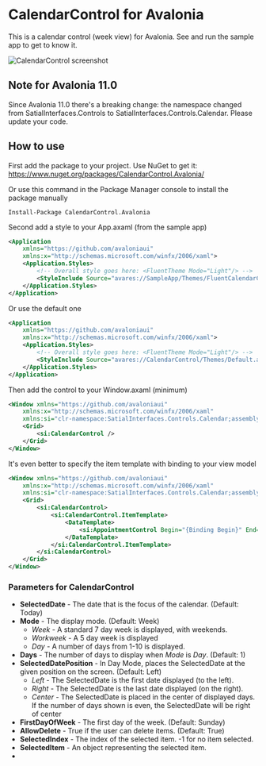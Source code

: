 # CalendarControl for Avalonia

This is a calendar control (week view) for Avalonia. See and run the sample app to get to know it.

![CalendarControl screenshot](/Images/CalendarControl.png)

## Note for Avalonia 11.0

Since Avalonia 11.0 there's a breaking change: the namespace changed from SatialInterfaces.Controls to SatialInterfaces.Controls.Calendar. Please update your code.

## How to use

First add the package to your project. Use NuGet to get it: https://www.nuget.org/packages/CalendarControl.Avalonia/

Or use this command in the Package Manager console to install the package manually
```
Install-Package CalendarControl.Avalonia
```

Second add a style to your App.axaml (from the sample app)

````Xml
<Application
    xmlns="https://github.com/avaloniaui"
    xmlns:x="http://schemas.microsoft.com/winfx/2006/xaml">
    <Application.Styles>
        <!-- Overall style goes here: <FluentTheme Mode="Light"/> -->
        <StyleInclude Source="avares://SampleApp/Themes/FluentCalendarControl.axaml" />
    </Application.Styles>
</Application>
````

Or use the default one

````Xml
<Application
    xmlns="https://github.com/avaloniaui"
    xmlns:x="http://schemas.microsoft.com/winfx/2006/xaml">
    <Application.Styles>
        <!-- Overall style goes here: <FluentTheme Mode="Light"/> -->
        <StyleInclude Source="avares://CalendarControl/Themes/Default.axaml" />
    </Application.Styles>
</Application>
````

Then add the control to your Window.axaml (minimum)

````Xml
<Window xmlns="https://github.com/avaloniaui"
    xmlns:x="http://schemas.microsoft.com/winfx/2006/xaml"
    xmlns:si="clr-namespace:SatialInterfaces.Controls.Calendar;assembly=CalendarControl">
    <Grid>
        <si:CalendarControl />
    </Grid>
</Window>
````

It's even better to specify the item template with binding to your view model

````Xml
<Window xmlns="https://github.com/avaloniaui"
    xmlns:x="http://schemas.microsoft.com/winfx/2006/xaml"
    xmlns:si="clr-namespace:SatialInterfaces.Controls.Calendar;assembly=CalendarControl">
    <Grid>
        <si:CalendarControl>
            <si:CalendarControl.ItemTemplate>
                <DataTemplate>
                    <si:AppointmentControl Begin="{Binding Begin}" End="{Binding End}" Text="{Binding Text}" />
                </DataTemplate>
            </si:CalendarControl.ItemTemplate>
        </si:CalendarControl>
    </Grid>
</Window>
````

### Parameters for CalendarControl
- **SelectedDate** - The date that is the focus of the calendar. (Default: Today)
- **Mode** - The display mode. (Default: Week)
  - *Week* - A standard 7 day week is displayed, with weekends.
  - *Workweek* - A 5 day week is displayed
  - *Day* - A number of days from 1-10 is displayed.
- **Days** - The number of days to display when *Mode* is *Day*. (Default: 1)
- **SelectedDatePosition** - In Day Mode, places the SelectedDate at the given position on the screen. (Default: Left)
  - *Left* - The SelectedDate is the first date displayed (to the left).
  - *Right* - The SelectedDate is the last date displayed (on the right).
  - *Center* - The SelectedDate is placed in the center of displayed days. If the number of days shown is even, the SelectedDate will be right of center
- **FirstDayOfWeek** - The first day of the week. (Default: Sunday)
- **AllowDelete** - True if the user can delete items. (Default: True)
- **SelectedIndex** - The index of the selected item. -1 for no item selected.
- **SelectedItem** - An object representing the selected item. 
- 
